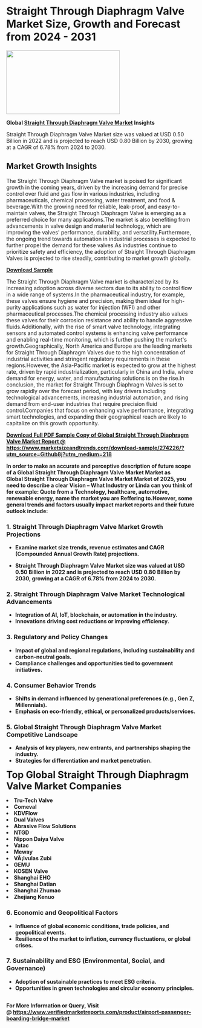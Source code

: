 <H1>Straight Through Diaphragm Valve Market Size, Growth and Forecast from 2024 - 2031</H1><img class="aligncenter size-medium wp-image-584254" src="https://thirdeyenews.in/wp-content/uploads/2024/09/Global-Market-Research-300x168.jpeg" alt="" width="300" height="168" /><p><strong>Global&nbsp;<a href="https://www.marketsizeandtrends.com/download-sample/274226/?utm_source=Github8j?utm_medium=218">Straight Through Diaphragm Valve Market</a> Insights</strong></p><p>Straight Through Diaphragm Valve Market size was valued at USD 0.50 Billion in 2022 and is projected to reach USD 0.80 Billion by 2030, growing at a CAGR of 6.78% from 2024 to 2030.</p><p><h2>Market Growth Insights</h2> <p>The Straight Through Diaphragm Valve market is poised for significant growth in the coming years, driven by the increasing demand for precise control over fluid and gas flow in various industries, including pharmaceuticals, chemical processing, water treatment, and food & beverage.With the growing need for reliable, leak-proof, and easy-to-maintain valves, the Straight Through Diaphragm Valve is emerging as a preferred choice for many applications.The market is also benefiting from advancements in valve design and material technology, which are improving the valves' performance, durability, and versatility.Furthermore, the ongoing trend towards automation in industrial processes is expected to further propel the demand for these valves.As industries continue to prioritize safety and efficiency, the adoption of Straight Through Diaphragm Valves is projected to rise steadily, contributing to market growth globally.</p> <p><strong><a href="#">Download Sample</a></strong></p> <p>The Straight Through Diaphragm Valve market is characterized by its increasing adoption across diverse sectors due to its ability to control flow in a wide range of systems.In the pharmaceutical industry, for example, these valves ensure hygiene and precision, making them ideal for high-purity applications such as water for injection (WFI) and other pharmaceutical processes.The chemical processing industry also values these valves for their corrosion resistance and ability to handle aggressive fluids.Additionally, with the rise of smart valve technology, integrating sensors and automated control systems is enhancing valve performance and enabling real-time monitoring, which is further pushing the market's growth.Geographically, North America and Europe are the leading markets for Straight Through Diaphragm Valves due to the high concentration of industrial activities and stringent regulatory requirements in these regions.However, the Asia-Pacific market is expected to grow at the highest rate, driven by rapid industrialization, particularly in China and India, where demand for energy, water, and manufacturing solutions is on the rise.In conclusion, the market for Straight Through Diaphragm Valves is set to grow rapidly over the forecast period, with key drivers including technological advancements, increasing industrial automation, and rising demand from end-user industries that require precision fluid control.Companies that focus on enhancing valve performance, integrating smart technologies, and expanding their geographical reach are likely to capitalize on this growth opportunity.</p> <p><strong><a href="#"></p><p><span class=""><strong>Download Full PDF Sample Copy of Global Straight Through Diaphragm Valve Market Report</strong> @ <a href="https://www.marketsizeandtrends.com/download-sample/274226/?utm_source=Github8j?utm_medium=218" target="_blank">https://www.marketsizeandtrends.com/download-sample/274226/?utm_source=Github8j?utm_medium=218</a></span></p><p>In order to make an accurate and perceptive description of future scope of a Global&nbsp;Straight Through Diaphragm Valve Market Market as Global&nbsp;Straight Through Diaphragm Valve Market Market of 2025, you need to describe a clear Vision &ndash; What Industry or Linda can you think of for example: Quote from a Technology, healthcare, automotive, renewable energy, name the market you are Reffering to.However, some general trends and factors usually impact market reports and their future outlook include:</p><h3>1.&nbsp;<strong>Straight Through Diaphragm Valve Market Growth Projections</strong></h3><ul><li>Examine market size trends, revenue estimates and CAGR (Compounded Annual Growth Rate) projections.</li><li><p>Straight Through Diaphragm Valve Market size was valued at USD 0.50 Billion in 2022 and is projected to reach USD 0.80 Billion by 2030, growing at a CAGR of 6.78% from 2024 to 2030.</p></li></ul><h3>2.&nbsp;<strong>Straight Through Diaphragm Valve Market Technological Advancements</strong></h3><ul><li>Integration of AI, IoT, blockchain, or automation in the industry.</li><li>Innovations driving cost reductions or improving efficiency.</li></ul><h3>3.&nbsp;<strong>Regulatory and Policy Changes</strong></h3><ul><li>Impact of global and regional regulations, including sustainability and carbon-neutral goals.</li><li>Compliance challenges and opportunities tied to government initiatives.</li></ul><h3>4.&nbsp;<strong>Consumer Behavior Trends</strong></h3><ul><li>Shifts in demand influenced by generational preferences (e.g., Gen Z, Millennials).</li><li>Emphasis on eco-friendly, ethical, or personalized products/services.</li></ul><h3>5.&nbsp;<strong>Global Straight Through Diaphragm Valve Market Competitive Landscape</strong></h3><ul><li>Analysis of key players, new entrants, and partnerships shaping the industry.</li><li>Strategies for differentiation and market penetration.</li></ul><p data-pm-slice="1 1 []"><span style="color: inherit; font-family: inherit; font-size: 25px;">Top Global Straight Through Diaphragm Valve Market Companies</span></p><div class="" data-test-id=""><p><li>Tru-Tech Valve</li><li> Comeval</li><li> KDVFlow</li><li> Dual Valves</li><li> Abrasive Flow Solutions</li><li> NTGD</li><li> Nippon Daiya Valve</li><li> Vatac</li><li> Meway</li><li> VÃ¡lvulas Zubi</li><li> GEMU</li><li> KOSEN Valve</li><li> Shanghai EHO</li><li> Shanghai Datian</li><li> Shanghai Zhumao</li><li> Zhejiang Kenuo</li></p></div><h3>6.&nbsp;<strong>Economic and Geopolitical Factors</strong></h3><ul><li>Influence of global economic conditions, trade policies, and geopolitical events.</li><li>Resilience of the market to inflation, currency fluctuations, or global crises.</li></ul><h3>7.&nbsp;<strong>Sustainability and ESG (Environmental, Social, and Governance)</strong></h3><ul><li>Adoption of sustainable practices to meet ESG criteria.</li><li>Opportunities in green technologies and circular economy principles.</li></ul><h2><strong style="font-size: 14px;">For More Information or Query, Visit @&nbsp;</strong><a style="background-color: #ffffff; font-size: 14px;" href="https://www.marketsizeandtrends.com/report/straight-through-diaphragm-valve-market/" target="_blank">https://www.verifiedmarketreports.com/product/airport-passenger-boarding-bridge-market</a></h2>
